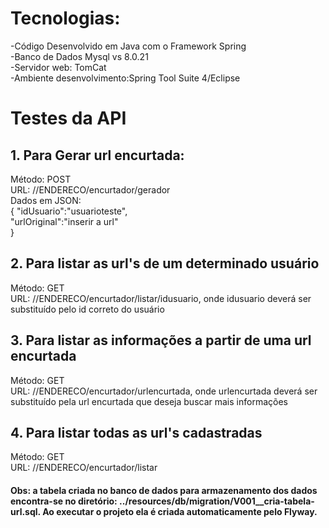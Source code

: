 # Tecnologias:

-Código Desenvolvido em Java com o Framework Spring\
-Banco de Dados Mysql vs 8.0.21\
-Servidor web: TomCat\
-Ambiente desenvolvimento:Spring Tool Suite 4/Eclipse 

# Testes da API

## 1. Para Gerar url encurtada:
Método: POST\
URL: //ENDERECO/encurtador/gerador\
Dados em JSON:\
              { "idUsuario":"usuarioteste",\
                "urlOriginal":"inserir a url"\
              }

## 2. Para listar as url's de um determinado usuário
Método: GET\
URL: //ENDERECO/encurtador/listar/idusuario, onde idusuario deverá ser substituído pelo id correto do usuário


## 3. Para listar as informações a partir de uma url encurtada
Método: GET\
URL: //ENDERECO/encurtador/urlencurtada, onde urlencurtada deverá ser substituído pela url encurtada que deseja buscar mais informações

## 4. Para listar todas as url's cadastradas
Método: GET\
URL: //ENDERECO/encurtador/listar


#### Obs: a tabela criada no banco de dados para armazenamento dos dados encontra-se no diretório: ../resources/db/migration/V001__cria-tabela-url.sql. Ao executar o projeto ela é criada automaticamente pelo Flyway.

